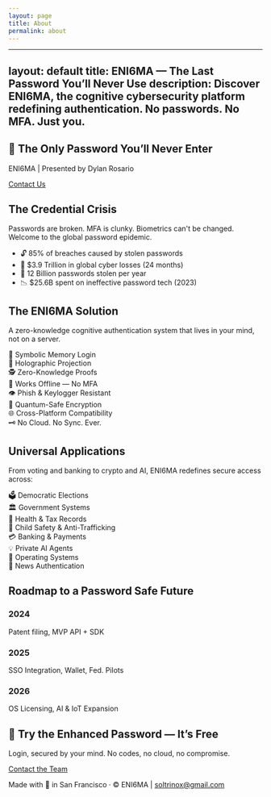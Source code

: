 ```yaml
---
layout: page
title: About
permalink: about
---
```


---
layout: default
title: ENI6MA — The Last Password You’ll Never Use
description: Discover ENI6MA, the cognitive cybersecurity platform redefining authentication. No passwords. No MFA. Just you.
---

<!-- Hero Section -->
<section class="bg-black text-white py-24 px-8 text-center">
  <h1 class="text-5xl font-bold mb-4">🔐 The Only Password You’ll Never Enter</h1>
  <p class="text-xl mb-6">ENI6MA | Presented by Dylan Rosario</p>
  <a href="mailto:soltrinox@gmail.com" class="bg-white text-black px-6 py-2 rounded-full font-semibold">Contact Us</a>
</section>

<!-- Problem Section -->
<section class="bg-gray-100 py-20 px-8">
  <div class="max-w-5xl mx-auto text-center">
    <h2 class="text-4xl font-bold mb-6">The Credential Crisis</h2>
    <p class="text-lg mb-6">Passwords are broken. MFA is clunky. Biometrics can't be changed. Welcome to the global password epidemic.</p>
    <ul class="grid grid-cols-2 gap-6 text-left text-black text-lg">
      <li>🔓 85% of breaches caused by stolen passwords</li>
      <li>💸 $3.9 Trillion in global cyber losses (24 months)</li>
      <li>🔐 12 Billion passwords stolen per year</li>
      <li>📉 $25.6B spent on ineffective password tech (2023)</li>
    </ul>
  </div>
</section>

<!-- Solution Section -->
<section class="bg-white py-20 px-8">
  <div class="max-w-6xl mx-auto text-center">
    <h2 class="text-4xl font-bold mb-6">The ENI6MA Solution</h2>
    <p class="text-lg mb-6">A zero-knowledge cognitive authentication system that lives in your mind, not on a server.</p>
    <div class="grid grid-cols-2 md:grid-cols-4 gap-6 text-left">
      <div>🧠 Symbolic Memory Login</div>
      <div>🔄 Holographic Projection</div>
      <div>🕵 Zero-Knowledge Proofs</div>
      <div>📵 Works Offline — No MFA</div>
      <div>👁 Phish & Keylogger Resistant</div>
      <div>🔐 Quantum-Safe Encryption</div>
      <div>🌐 Cross-Platform Compatibility</div>
      <div>🗝 No Cloud. No Sync. Ever.</div>
    </div>
  </div>
</section>

<!-- Use Cases Section -->
<section class="bg-white py-20 px-8">
  <div class="max-w-5xl mx-auto text-center">
    <h2 class="text-4xl font-bold mb-6">Universal Applications</h2>
    <p class="text-lg mb-6">From voting and banking to crypto and AI, ENI6MA redefines secure access across:</p>
    <div class="grid grid-cols-2 gap-4 text-left">
      <div>🗳 Democratic Elections</div>
      <div>🏛 Government Systems</div>
      <div>🏥 Health & Tax Records</div>
      <div>🧒 Child Safety & Anti-Trafficking</div>
      <div>💳 Banking & Payments</div>
      <div>💡 Private AI Agents</div>
      <div>📲 Operating Systems</div>
      <div>📰 News Authentication</div>
    </div>
  </div>
</section>

<!-- Roadmap Section -->
<section class="bg-white py-20 px-8">
  <div class="max-w-6xl mx-auto text-center">
    <h2 class="text-4xl font-bold mb-6">Roadmap to a Password Safe Future</h2>
    <div class="grid grid-cols-1 md:grid-cols-3 gap-6">
      <div><h3 class="text-2xl font-semibold">2024</h3><p>Patent filing, MVP API + SDK</p></div>
      <div><h3 class="text-2xl font-semibold">2025</h3><p>SSO Integration, Wallet, Fed. Pilots</p></div>
      <div><h3 class="text-2xl font-semibold">2026</h3><p>OS Licensing, AI & IoT Expansion</p></div>
    </div>
  </div>
</section>

<!-- Call To Action -->
<section class="bg-black text-white py-20 px-8 text-center">
  <h2 class="text-4xl font-bold mb-4">🧠 Try the Enhanced Password — It’s Free</h2>
  <p class="text-lg mb-6">Login, secured by your mind. No codes, no cloud, no compromise.</p>
  <a href="mailto:dylan.rosario@eni6ma.co" class="bg-white text-black px-8 py-3 rounded-full font-semibold">Contact the Team</a>
</section>

<!-- Footer -->
<footer class="bg-gray-800 text-white text-center py-8">
  <p>Made with 💙 in San Francisco · © ENI6MA | <a href="mailto:soltrinox@gmail.com" class="underline">soltrinox@gmail.com</a></p>
</footer>
